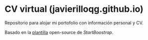 # CV virtual (javierilloqg.github.io)
Repositorio para alojar mi portofolio con información personal y CV. 

Basado en la [plantilla](https://github.com/startbootstrap/startbootstrap-resume) open-source de *StartBoostrap*.
